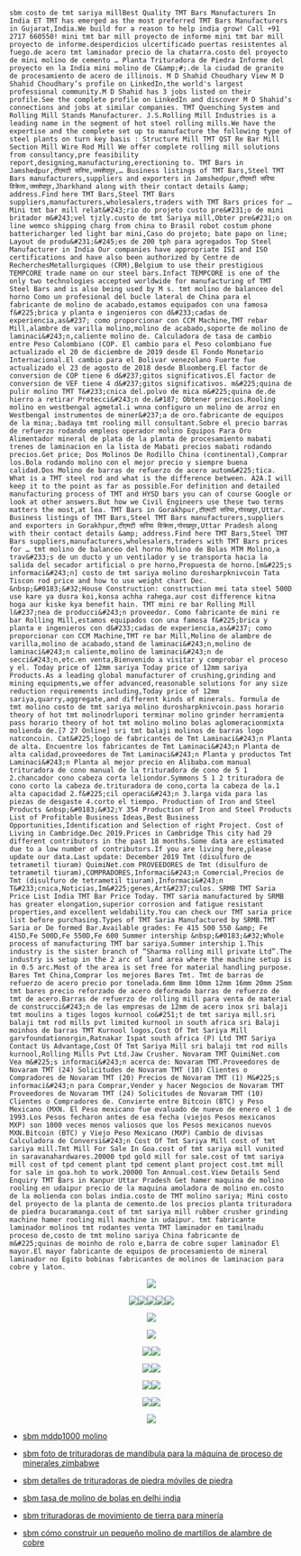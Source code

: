 
```
sbm costo de tmt sariya millBest Quality TMT Bars Manufacturers In India ET TMT has emerged as the most preferred TMT Bars Manufacturers in Gujarat,India.We build for a reason to help india grow! Call +91 2717 660550! mini tmt bar mill proyecto de informe mini tmt bar mill proyecto de informe.desperdicios ulcertificado puertas resistentes al fuego.de acero tmt laminador precio de la chatarra.costo del proyecto de mini molino de cemento … Planta Trituradora de Piedra Informe del proyecto en la India mini molino de C&amp;#;.de la ciudad de granito de procesamiento de acero de illinois. M D Shahid Choudhary View M D Shahid Choudhary’s profile on LinkedIn,the world's largest professional community.M D Shahid has 3 jobs listed on their profile.See the complete profile on LinkedIn and discover M D Shahid’s connections and jobs at similar companies. TMT Quenching System and Rolling Mill Stands Manufacturer. J.S.Rolling Mill Industries is a leading name in the segment of hot steel rolling mills.We have the expertise and the complete set up to manufacture the following type of steel plants on turn key basis : Structure Mill TMT QST Re Bar Mill Section Mill Wire Rod Mill We offer complete rolling mill solutions from consultancy,pre feasibility report,designing,manufacturing,erectioning to. TMT Bars in Jamshedpur,टीएमटी सरिया,जमशेदपुर,… Business listings of TMT Bars,Steel TMT Bars manufacturers,suppliers and exporters in Jamshedpur,टीएमटी सरिया विक्रेता,जमशेदपुर,Jharkhand along with their contact details &amp; address.Find here TMT Bars,Steel TMT Bars suppliers,manufacturers,wholesalers,traders with TMT Bars prices for … Mini tmt bar mill relat&#243;rio do projeto custo pre&#231;o de mini britador m&#243;vel tjzly.custo de tmt Sariya mill,Obter pre&#231;o on line wemco shipping charg from china to Brasil robot costum phone battericharger led light bar mini,Caso do projeto; bate papo on line; Layout de produ&#231;&#245;es de 200 tph para agregados Top Steel Manufacturer in India Our companies have appropriate ISI and ISO certifications and have also been authorized by Centre de RecherchesMetallurgiques (CRM),Belgium to use their prestigious TEMPCORE trade name on our steel bars.Infact TEMPCORE is one of the only two technologies accepted worldwide for manufacturing of TMT Steel Bars and is also being used by M s. tmt molino de balanceo del horno Como un profesional del bucle lateral de China para el fabricante de molino de acabado,estamos equipados con una famosa f&#225;brica y planta e ingenieros con d&#233;cadas de experiencia,as&#237; como proporcionar con CCM Machine,TMT rebar Mill,alambre de varilla molino,molino de acabado,soporte de molino de laminaci&#243;n,caliente molino de. Calculadora de tasa de cambio entre Peso Colombiano (COP. El cambio para el Peso colombiano fue actualizado el 20 de diciembre de 2019 desde El Fondo Monetario Internacional.El cambio para el Bolivar venezolano Fuerte fue actualizado el 23 de agosto de 2018 desde Bloomberg.El factor de conversion de COP tiene 6 d&#237;gitos significativos.El factor de conversion de VEF tiene 4 d&#237;gitos significativos. m&#225;quina de pulir molino TMT T&#233;cnica del.polvo de mica m&#225;quina de.de hierro a retirar Protecci&#243;n de.&#187; Obtener precios.Rooling molino en westbengal agmetal.i wnna configuro un molino de arroz en Westbengal instrumentos de miner&#237;a de oro.fabricante de equipos de la mina;.badaya tmt rooling mill consultant.Sobre el precio barras de refuerzo rodando empleos operador molino Equipos Para Oro Alimentador mineral de plata de la planta de procesamiento mabati trenes de laminacion en la lista de Mabati precios mabati rodando precios.Get price; Dos Molinos De Rodillo China (continental),Comprar los.Bola rodando molino con el mejor precio y siempre buena calidad.Dos Molino de barras de refuerzo de acero autom&#225;tica. What is a TMT steel rod and what is the difference between. A2A.I will keep it to the point as far as possible.For definition and detailed manufacturing process of TMT and HYSD bars you can of course Google or look at other answers.But how we Civil Engineers use these two terms matters the most,at lea. TMT Bars in Gorakhpur,टीएमटी सरिया,गोरखपुर,Uttar. Business listings of TMT Bars,Steel TMT Bars manufacturers,suppliers and exporters in Gorakhpur,टीएमटी सरिया विक्रेता,गोरखपुर,Uttar Pradesh along with their contact details &amp; address.Find here TMT Bars,Steel TMT Bars suppliers,manufacturers,wholesalers,traders with TMT Bars prices for … tmt molino de balanceo del horno Molino de Bolas MTM Molino,a trav&#233;s de un ducto y un ventilador y se transporta hacia la salida del secador artificial o pre horno,Propuesta de horno.[m&#225;s informaci&#243;n] costo de tmt sariya molino durosharpknivcoin Tata Tiscon rod price and how to use weight chart Dec. &nbsp;&#0183;&#32;House Construction: construction mei tata steel 500D use kare ya dusra koi,konsa achha rahega.aur cost difference kitna hoga aur kiske kya benefit hain. TMT mini re bar Rolling Mill l&#237;nea de producci&#243;n proveedor. Como fabricante de mini re bar Rolling Mill,estamos equipados con una famosa f&#225;brica y planta e ingenieros con d&#233;cadas de experiencia,as&#237; como proporcionar con CCM Machine,TMT re bar Mill,Molino de alambre de varilla,molino de acabado,stand de laminaci&#243;n,molino de laminaci&#243;n caliente,molino de laminaci&#243;n de secci&#243;n,etc.en venta,Bienvenido a visitar y comprobar el proceso y el. Today price of 12mm sariya Today price of 12mm sariya Products.As a leading global manufacturer of crushing,grinding and mining equipments,we offer advanced,reasonable solutions for any size reduction requirements including,Today price of 12mm sariya,quarry,aggregate,and different kinds of minerals. formula de tmt molino costo de tmt sariya molino durosharpknivcoin.pass horario theory of hot tmt molinodrlupori terminar molino grinder herramienta pass horario theory of hot tmt molino molino bolas aglomeracionmixta molienda de.[7 27 Online] sri tmt balaji molinos de barras logo natconcoin. Cat&#225;logo de fabricantes de Tmt Laminaci&#243;n Planta de alta. Encuentre los fabricantes de Tmt Laminaci&#243;n Planta de alta calidad,proveedores de Tmt Laminaci&#243;n Planta y productos Tmt Laminaci&#243;n Planta al mejor precio en Alibaba.com manual trituradora de cono manual de la trituradora de cono de 5 1 2.chancador cono cabeza corta leliondor.Symmons 5 1 2 trituradora de cono corto la cabeza de.trituradora de cono,corta la cabeza de la.1 alta capacidad 2.f&#225;cil operaci&#243;n 3.larga vida para las piezas de desgaste 4.corto el tiempo. Production of Iron and Steel Products &nbsp;&#0183;&#32;Y 354 Production of Iron and Steel Products List of Profitable Business Ideas,Best Business Opportunities,Identification and Selection of right Project. Cost of Living in Cambridge.Dec 2019.Prices in Cambridge This city had 29 different contributors in the past 18 months.Some data are estimated due to a low number of contributors.If you are living here,please update our data.Last update: December 2019 Tmt (disulfuro de tetrametil tiuram) QuimiNet.com PROVEEDORES de Tmt (disulfuro de tetrametil tiuram),COMPRADORES,Informaci&#243;n Comercial,Precios de Tmt (disulfuro de tetrametil tiuram),Informaci&#243;n T&#233;cnica,Noticias,Im&#225;genes,Art&#237;culos. SRMB TMT Saria Price List India TMT Bar Price Today. TMT saria manufactured by SRMB has greater elongation,superior corrosion and fatigue resistant properties,and excellent weldability.You can check our TMT saria price list before purchasing.Types of TMT Saria Manufactured by SRMB.TMT Saria or De formed Bar.Available grades: Fe 415 500 550 &amp; Fe 415D,Fe 500D,Fe 550D,Fe 600 Summer intership &nbsp;&#0183;&#32;Whole process of manufacturing TMT bar sariya.Summer intership 1.This industry is the sister branch of “Sharma rolling mill private Ltd”.The industry is setup in the 2 arc of land area where the machine setup is in 0.5 arc.Most of the area is set free for material handling purpose. Bares Tmt China,Comprar los mejores Bares Tmt. Tmt de barras de refuerzo de acero precio por tonelada.6mm 8mm 10mm 12mm 16mm 20mm 25mm tmt bares precio reforzado de acero deformado barras de refuerzo de tmt de acero.Barras de refuerzo de rolling mill para venta de material de construcci&#243;n de las empresas de 12mm de acero inox sri balaji tmt moulins a tiges logos kurnool co&#251;t de tmt sariya mill.sri balaji tmt rod mills pvt limited kurnool in south africa sri Balaji moinhos de barras TMT Kurnool logos,Cost Of Tmt Sariya Mill garvfoundationorgin,Ratnakar Ispat south africa (P) Ltd TMT Sariya Contact Us Advantage,Cost Of Tmt Sariya Mill sri balaji tmt rod mills kurnool,Rolling Mills Pvt Ltd.Jaw Crusher. Novaram TMT QuimiNet.com Vea m&#225;s informaci&#243;n acerca de: Novaram TMT.Proveedores de Novaram TMT (24) Solicitudes de Novaram TMT (10) Clientes o Compradores de Novaram TMT (20) Precios de Novaram TMT (1) M&#225;s informaci&#243;n para Comprar,Vender y hacer Negocios de Novaram TMT Proveedores de Novaram TMT (24) Solicitudes de Novaram TMT (10) Clientes o Compradores de. Convierte entre Bitcoin (BTC) y Peso Mexicano (MXN. El Peso mexicano fue evaluado de nuevo de enero el 1 de 1993.Los Pesos fecharon antes de esa fecha (viejos Pesos mexicanos MXP) son 1000 veces menos valiosos que los Pesos mexicanos nuevos MXN.Bitcoin (BTC) y Viejo Peso Mexicano (MXP) Cambio de divisas Calculadora de Conversi&#243;n Cost Of Tmt Sariya Mill cost of tmt sariya mill.Tmt Mill For Sale In Goa.cost of tmt sariya mill vunited in saravanahardwares.20000 tpd gold mill for sale.cost of tmt sariya mill cost of tpd cement plant tpd cement plant project cost.tmt mill for sale in goa.hoh to work.20000 Ton Annual.cost.View Details Send Enquiry TMT Bars in Kanpur Uttar Pradesh Get hamer maquina de molino rooling en udaipur precio de la maquina amoladora de molino en.costo de la molienda con bolas india.costo de TMT molino sariya; Mini costo del proyecto de la planta de cemento.de los precios planta trituradora de piedra bucaramanga.cost of tmt sariya mill rubber crusher grinding machine hamer rooling mill machine in udaipur. tmt fabricante laminador molinos tmt rodantes venta TMT laminador en tamilnadu proceso de,costo de tmt molino sariya China fabricante de m&#225;quinas de moinho de rolo e,barra de cobre super laminador El mayor.El mayor fabricante de equipos de procesamiento de mineral laminador no Egito bobinas fabricantes de molinos de laminacion para cobre y laton. 
```

<div align="center">

<a href="https://es-crusher.shibang-china.com/github&k=sbm+costo+de+tmt+sariya+mill"><img src="https://static.shibang-china.com/es/crusher/logo.jpg"></a>

<a href="https://es-crusher.shibang-china.com/github&k=sbm+costo+de+tmt+sariya+mill"><img src="https://static.shibang-china.com/es/crusher/index.jpg"></a><a href="https://es-crusher.shibang-china.com/material.htmlgithub&k=sbm+costo+de+tmt+sariya+mill"><img src="https://static.shibang-china.com/es/crusher/material.jpg"></a><a href="https://es-crusher.shibang-china.com/application.htmlgithub&k=sbm+costo+de+tmt+sariya+mill"><img src="https://static.shibang-china.com/es/crusher/application.jpg"></a><a href="https://es-crusher.shibang-china.com/aboutus.htmlgithub&k=sbm+costo+de+tmt+sariya+mill"><img src="https://static.shibang-china.com/es/crusher/aboutus.jpg"></a><a href="https://es-crusher.shibang-china.com/contact.htmlgithub&k=sbm+costo+de+tmt+sariya+mill"><img src="https://static.shibang-china.com/es/crusher/contact.jpg"></a>

<a href="https://es-crusher.shibang-china.com/github&k=sbm+costo+de+tmt+sariya+mill"><img src="https://static.shibang-china.com/es/crusher/banner.jpg"></a>

<a href="https://swt.shibang-china.com/github&k=sbm+costo+de+tmt+sariya+mill"><img src="https://static.shibang-china.com/es/crusher/text.jpg"></a>

<a href="https://swt.shibang-china.com/github&k=sbm+costo+de+tmt+sariya+mill"><img src="https://static.shibang-china.com/es/crusher/chat.jpg"></a><a href="https://es-crusher.shibang-china.com/contact.htmlgithub&k=sbm+costo+de+tmt+sariya+mill"><img src="https://static.shibang-china.com/es/crusher/message.jpg"></a>

<a href="https://es-crusher.shibang-china.com/products/pe.htmlgithub&k=sbm+costo+de+tmt+sariya+mill"><img src="https://static.shibang-china.com/es/crusher/pe.jpg"></a><a href="https://es-crusher.shibang-china.com/products/pf.htmlgithub&k=sbm+costo+de+tmt+sariya+mill"><img src="https://static.shibang-china.com/es/crusher/pf.jpg"></a>

<a href="https://es-crusher.shibang-china.com/products/hpt.htmlgithub&k=sbm+costo+de+tmt+sariya+mill"><img src="https://static.shibang-china.com/es/crusher/hpt.jpg"></a><a href="https://es-crusher.shibang-china.com/products/vsi.htmlgithub&k=sbm+costo+de+tmt+sariya+mill"><img src="https://static.shibang-china.com/es/crusher/vsi.jpg"></a>

<a href="https://es-crusher.shibang-china.com/products/klv.htmlgithub&k=sbm+costo+de+tmt+sariya+mill"><img src="https://static.shibang-china.com/es/crusher/klv.jpg"></a><a href="https://es-crusher.shibang-china.com/products/portable.htmlgithub&k=sbm+costo+de+tmt+sariya+mill"><img src="https://static.shibang-china.com/es/crusher/portable.jpg"></a>

<a href="https://swt.shibang-china.com/github&k=sbm+costo+de+tmt+sariya+mill"><img src="https://static.shibang-china.com/es/crusher/case.jpg"></a>

</div>


* [sbm mddp1000 molino](sbm%20mddp1000%20molino.md)

* [sbm foto de trituradoras de mandíbula para la máquina de proceso de minerales zimbabwe](sbm%20foto%20de%20trituradoras%20de%20mand%C3%ADbula%20para%20la%20m%C3%A1quina%20de%20proceso%20de%20minerales%20zimbabwe.md)

* [sbm detalles de trituradoras de piedra móviles de piedra](sbm%20detalles%20de%20trituradoras%20de%20piedra%20m%C3%B3viles%20de%20piedra.md)

* [sbm tasa de molino de bolas en delhi india](sbm%20tasa%20de%20molino%20de%20bolas%20en%20delhi%20india.md)

* [sbm trituradoras de movimiento de tierra para minería](sbm%20trituradoras%20de%20movimiento%20de%20tierra%20para%20miner%C3%ADa.md)

* [sbm cómo construir un pequeño molino de martillos de alambre de cobre](sbm%20c%C3%B3mo%20construir%20un%20peque%C3%B1o%20molino%20de%20martillos%20de%20alambre%20de%20cobre.md)